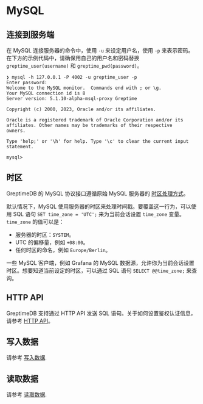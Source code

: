 # MySQL

## 连接到服务端

在 MySQL 连接服务器的命令中，使用 `-u` 来设定用户名，使用 `-p` 来表示密码。在下方的示例代码中，请确保用自己的用户名和密码替换 `greptime_user(username)` 和 `greptime_pwd(password)`。

```shell
❯ mysql -h 127.0.0.1 -P 4002 -u greptime_user -p
Enter password:
Welcome to the MySQL monitor.  Commands end with ; or \g.
Your MySQL connection id is 8
Server version: 5.1.10-alpha-msql-proxy Greptime

Copyright (c) 2000, 2023, Oracle and/or its affiliates.

Oracle is a registered trademark of Oracle Corporation and/or its
affiliates. Other names may be trademarks of their respective
owners.

Type 'help;' or '\h' for help. Type '\c' to clear the current input statement.

mysql>
```

## 时区

GreptimeDB 的 MySQL 协议接口遵循原始 MySQL 服务器的 [时区处理方式](https://dev.mysql.com/doc/refman/8.0/en/time-zone-support.html)。

默认情况下，MySQL 使用服务器的时区来处理时间戳。要覆盖这一行为，可以使用 SQL 语句 `SET time_zone = 'UTC';` 来为当前会话设置 `time_zone` 变量。`time_zone` 的值可以是：

- 服务器的时区：`SYSTEM`。
- UTC 的偏移量，例如 `+08:00`。
- 任何时区的命名，例如 `Europe/Berlin`。

一些 MySQL 客户端，例如 Grafana 的 MySQL 数据源，允许你为当前会话设置时区。想要知道当前设定的时区，可以通过 SQL 语句 `SELECT @@time_zone;` 来查询。

## HTTP API

GreptimeDB 支持通过 HTTP API 发送 SQL 语句。关于如何设置鉴权认证信息，请参考 [HTTP API](./http-api.md)。

## 写入数据

请参考 [写入数据](../write-data/sql.md).

## 读取数据

请参考 [读取数据](../query-data/sql.md).
